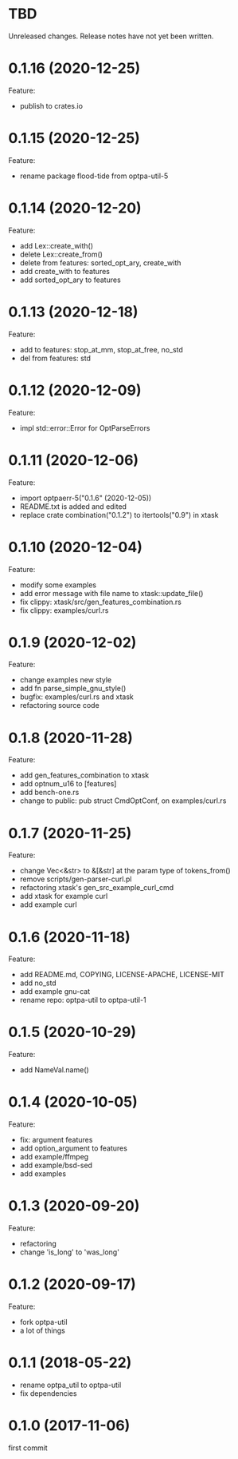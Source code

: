 TBD
===
Unreleased changes. Release notes have not yet been written.

0.1.16 (2020-12-25)
=====
Feature:

* publish to crates.io

0.1.15 (2020-12-25)
=====
Feature:

* rename package flood-tide from optpa-util-5

0.1.14 (2020-12-20)
=====
Feature:

* add Lex::create_with()
* delete Lex::create_from()
* delete from features: sorted_opt_ary, create_with
* add create_with to features
* add sorted_opt_ary to features

0.1.13 (2020-12-18)
=====
Feature:

* add to features: stop_at_mm, stop_at_free, no_std
* del from features: std

0.1.12 (2020-12-09)
=====
Feature:

* impl std::error::Error for OptParseErrors

0.1.11 (2020-12-06)
=====
Feature:

* import optpaerr-5("0.1.6" (2020-12-05))
* README.txt is added and edited
* replace crate combination("0.1.2") to itertools("0.9") in xtask

0.1.10 (2020-12-04)
=====
Feature:

* modify some examples
* add error message with file name to xtask::update_file()
* fix clippy: xtask/src/gen_features_combination.rs
* fix clippy: examples/curl.rs

0.1.9 (2020-12-02)
=====
Feature:

* change examples new style
* add fn parse_simple_gnu_style()
* bugfix: examples/curl.rs and xtask
* refactoring source code

0.1.8 (2020-11-28)
=====
Feature:

* add gen_features_combination to xtask
* add optnum_u16 to \[features]
* add bench-one.rs
* change to public: pub struct CmdOptConf, on examples/curl.rs

0.1.7 (2020-11-25)
=====
Feature:

* change Vec<&str> to &\[&str] at the param type of tokens_from()
* remove scripts/gen-parser-curl.pl
* refactoring xtask's gen_src_example_curl_cmd
* add xtask for example curl
* add example curl

0.1.6 (2020-11-18)
=====
Feature:

* add README.md, COPYING, LICENSE-APACHE, LICENSE-MIT
* add no_std
* add example gnu-cat
* rename repo: optpa-util to optpa-util-1

0.1.5 (2020-10-29)
=====
Feature:

* add NameVal.name()

0.1.4 (2020-10-05)
=====
Feature:

* fix: argument features
* add option_argument to features
* add example/ffmpeg
* add example/bsd-sed
* add examples

0.1.3 (2020-09-20)
=====
Feature:

* refactoring
* change 'is_long' to 'was_long'

0.1.2 (2020-09-17)
=====
Feature:

* fork optpa-util
* a lot of things

0.1.1 (2018-05-22)
=====

* rename optpa_util to optpa-util
* fix dependencies

0.1.0 (2017-11-06)
=====
first commit
